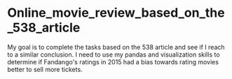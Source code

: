 # Online_movie_review_based_on_the_538_article
My goal is to complete the tasks based on the 538 article and see if I reach to a similar conclusion. I need to use my pandas and visualization skills to determine if Fandango's ratings in 2015 had a bias towards rating movies better to sell more tickets.
